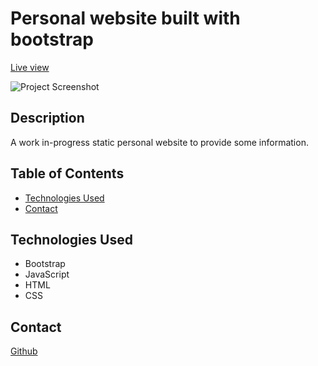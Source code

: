 # Personal website built with bootstrap
[Live view](https://exxiler.github.io)

![Project Screenshot](Screenshot.jpg)

## Description

A work in-progress static personal website to provide some information.

## Table of Contents

- [Technologies Used](#technologies-used)
- [Contact](#contact)

## Technologies Used

- Bootstrap
- JavaScript
- HTML
- CSS

## Contact

[Github](https://github.com/Exxiler)
